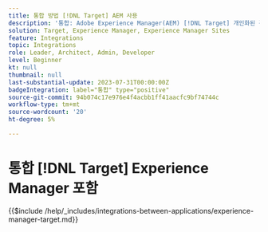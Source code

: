 ```yaml
---
title: 통합 방법 [!DNL Target] AEM 사용
description: '통합: Adobe Experience Manager(AEM) [!DNL Target] 개인화된 경험을 제공할 수 있습니다.'
solution: Target, Experience Manager, Experience Manager Sites
feature: Integrations
topic: Integrations
role: Leader, Architect, Admin, Developer
level: Beginner
kt: null
thumbnail: null
last-substantial-update: 2023-07-31T00:00:00Z
badgeIntegration: label="통합" type="positive"
source-git-commit: 94b074c17e976e4f4acbb1ff41aacfc9bf74744c
workflow-type: tm+mt
source-wordcount: '20'
ht-degree: 5%

---
```



# 통합 [!DNL Target] Experience Manager 포함

{{$include /help/_includes/integrations-between-applications/experience-manager-target.md}}
